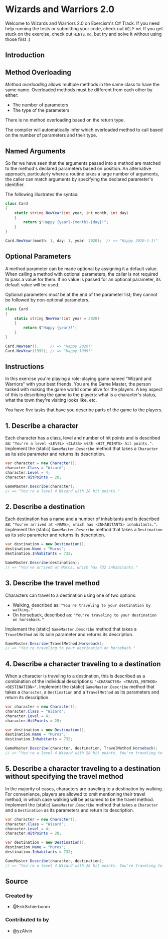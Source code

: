 # Wizards and Warriors 2.0

Welcome to Wizards and Warriors 2.0 on Exercism's C# Track.
If you need help running the tests or submitting your code, check out `HELP.md`.
If you get stuck on the exercise, check out `HINTS.md`, but try and solve it without using those first :)

## Introduction

## Method Overloading

_Method overloading_ allows multiple methods in the same class to have the same name. Overloaded methods must be different from each other by either:

- The number of parameters
- The type of the parameters

There is no method overloading based on the return type.

The compiler will automatically infer which overloaded method to call based on the number of parameters and their type.

## Named Arguments

So far we have seen that the arguments passed into a method are matched to the method's declared parameters based on position. An alternative approach, particularly where a routine takes a large number of arguments, the caller can match arguments by specifying the declared parameter's identifier.

The following illustrates the syntax:

```csharp
class Card
{
    static string NewYear(int year, int month, int day)
    {
        return $"Happy {year}-{month}-{day}!";
    }
}

Card.NewYear(month: 1, day: 1, year: 2020);  // => "Happy 2020-1-1!"
```

## Optional Parameters

A method parameter can be made optional by assigning it a default value. When calling a method with optional parameters, the caller is not required to pass a value for them. If no value is passed for an optional parameter, its default value will be used.

Optional parameters _must_ be at the end of the parameter list; they cannot be followed by non-optional parameters.

```csharp
class Card
{
    static string NewYear(int year = 2020)
    {
        return $"Happy {year}!";
    }
}

Card.NewYear();     // => "Happy 2020!"
Card.NewYear(1999); // => "Happy 1999!"
```

## Instructions

In this exercise you're playing a role-playing game named "Wizard and Warriors" with your best friends. You are the Game Master, the person tasked with making the game world come alive for the players. A key aspect of this is describing the game to the players: what is a character's status, what the town they're visiting looks like, etc.

You have five tasks that have you describe parts of the game to the players.

## 1. Describe a character

Each character has a class, level and number of hit points and is described as: `"You're a level <LEVEL> <CLASS> with <HIT_POINTS> hit points."`. Implement the (static) `GameMaster.Describe` method that takes a `Character` as its sole parameter and returns its description.

```csharp
var character = new Character();
character.Class = "Wizard";
character.Level = 4;
character.HitPoints = 28;

GameMaster.Describe(character);
// => "You're a level 4 Wizard with 28 hit points."
```

## 2. Describe a destination

Each destination has a name and a number of inhabitants and is described as: `"You've arrived at <NAME>, which has <INHABITANTS> inhabitants."`. Implement the (static) `GameMaster.Describe` method that takes a `Destination` as its sole parameter and returns its description.

```csharp
var destination = new Destination();
destination.Name = "Muros";
destination.Inhabitants = 732;

GameMaster.Describe(destination);
// => "You've arrived at Muros, which has 732 inhabitants."
```

## 3. Describe the travel method

Characters can travel to a destination using one of two options:

- Walking, described as: `"You're traveling to your destination by walking."`
- On horseback, described as: `"You're traveling to your destination on horseback."`

Implement the (static) `GameMaster.Describe` method that takes a `TravelMethod` as its sole parameter and returns its description.

```csharp
GameMaster.Describe(TravelMethod.Horseback);
// => "You're traveling to your destination on horseback."
```

## 4. Describe a character traveling to a destination

When a character is traveling to a destination, this is described as a combination of the individual descriptions: `"<CHARACTER> <TRAVEL_METHOD> <DESTINATION>"`. Implement the (static) `GameMaster.Describe` method that takes a `Character`, a `Destination` and a `TravelMethod` as its parameters and return its description.

```csharp
var character = new Character();
character.Class = "Wizard";
character.Level = 4;
character.HitPoints = 28;

var destination = new Destination();
destination.Name = "Muros";
destination.Inhabitants = 732;

GameMaster.Describe(character, destination, TravelMethod.Horseback);
// => "You're a level 4 Wizard with 28 hit points. You're traveling to your destination on horseback. You've arrived at Muros, which has 732 inhabitants."
```

## 5. Describe a character traveling to a destination without specifying the travel method

In the majority of cases, characters are traveling to a destination by walking. For convenience, players are allowed to omit mentioning their travel method, in which case walking will be assumed to be the travel method. Implement the (static) `GameMaster.Describe` method that takes a `Character` and a `Destination` as its parameters and return its description.

```csharp
var character = new Character();
character.Class = "Wizard";
character.Level = 4;
character.HitPoints = 28;

var destination = new Destination();
destination.Name = "Muros";
destination.Inhabitants = 732;

GameMaster.Describe(character, destination);
// => "You're a level 4 Wizard with 28 hit points. You're traveling to your destination by walking. You've arrived at Muros, which has 732 inhabitants."
```

## Source

### Created by

- @ErikSchierboom

### Contributed to by

- @yzAlvin